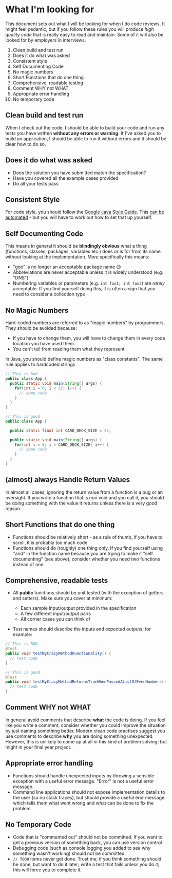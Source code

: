 # What I'm looking for

This document sets out what I will be looking for when I do code reviews. It might feel pedantic, but if you follow these rules you will produce *high quality code* that is really easy to read and maintain. Some of it will also be looked for by employers in interviews.

1. Clean build and test run
2. Does it do what was asked
3. Consistent style
4. Self Documenting Code
5. No magic numbers
6. Short Functions that do one thing
7. Comprehensive, readable testing
8. Comment WHY not WHAT
9. Appropriate error handling
10. No temporary code

## Clean build and test run

When I check out the code, I should be able to build your code and run any tests you have written **without any errors or warning**. If I've asked you to build an application, I should be able to run it without errors and it should be clear how to do so.

## Does it do what was asked

* Does the solution you have submitted match the specification?
* Have you covered all the example cases provided
* Do all your tests pass

## Consistent Style

For code style, you should follow the [Google Java Style Guide](https://google.github.io/styleguide/javaguide.html). This [can be automated](https://github.com/google/google-java-format) - but you will have to work out how to set that up yourself.

## Self Documenting Code

This means in general it should be **blindingly obvious** what a thing (functions, classes, packages, variables etc.) does or is for from its name without looking at the implementation. More specifically this means:

* "goo" is no longer an acceptable package name :wink:
* Abbreviations are never acceptable unless it is widely understood (e.g. "DNS")
* Numbering variables or parameters (e.g. `int foo1; int foo2`) are *rarely* acceptable. If you find yourself doing this, it is often a sign that you need to consider a collection type

## No Magic Numbers

Hard-coded numbers are referred to as "magic numbers" by programmers. They should be avoided because:

* If you have to change them, you will have to change them in every code location you have used them
* You can't tell from reading them what they represent

In Java, you should define magic numbers as "class constants". The same rule applies to hardcoded strings

```java
// This is bad
public class App {
  public static void main(String[] args) {
    for(int i = 0; i < 52; i++) {
      // some code
    }
  }
}

// This is good
public class App {

  public static final int CARD_DECK_SIZE = 52;

  public static void main(String[] args) {
    for(int i = 0; i < CARD_DECK_SIZE; i++) {
      // some code
    }
  }
}

```

## (almost) always Handle Return Values

In almost all cases, ignoring the return value from a function is a bug or an oversight. If you write a function that is non void and you call it, you should be doing something with the value it returns unless there is a very good reason.

## Short Functions that do one thing

* Functions should be relatively short - as a rule of thumb, if you have to scroll, it is probably too much code
* Functions should do (roughly) one thing only. If you find yourself using "and" in the function name because you are trying to make it "self documenting" (see above), consider whether you need two functions instead of one.

## Comprehensive, readable tests

* All **public** functions should be unit tested (with the exception of getters and setters). Make sure you cover at minimum:

  * Each sample input/output provided in the specification
  * A few different input/output pairs
  * All corner cases you can think of

* Test names should describe the inputs and expected outputs; for example:

```java
// This is BAD
@Test
public void testMyCrazyMethodFunctionality() {
  // test code
}

// This is good
@Test
public void testMyCrazyMethodReturnsTrueWhenPassedAListOfEvenNumbers() {
  // test code
}
```

## Comment WHY not WHAT

In general avoid comments that describe **what** the code is doing. If you feel like you write a comment, consider whether you could improve the situation by just naming something better. Modern clean code practises suggest you use comments to describe **why** you are doing something unexpected. However, this is unlikely to come up at all in this kind of problem solving; but might in your final year project.

## Appropriate error handling

* Functions should handle unexpected inputs by throwing a sensible exception with a useful error message. "Error" is not a useful error message.
* Command line applications should not expose implementation details to the user (so no stack traces), but should provide a useful eror message which tells them what went wrong and what can be done to fix the problem.

## No Temporary Code

* Code that is "commented out" should not be committed. If you want to get a previous version of something back, you can use version control
* Debugging code (such as console logging you added to see why something wasn't working) should not be committed
* `// TODO` items never get done. Trust me; if you think something should be done, but want to do it later; write a test that fails unless you do it; this will force you to complete it.
